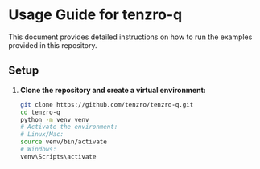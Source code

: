 # Usage Guide for tenzro-q

This document provides detailed instructions on how to run the examples provided in this repository.

## Setup

1. **Clone the repository and create a virtual environment:**

   ```bash
   git clone https://github.com/tenzro/tenzro-q.git
   cd tenzro-q
   python -m venv venv
   # Activate the environment:
   # Linux/Mac:
   source venv/bin/activate
   # Windows:
   venv\Scripts\activate
